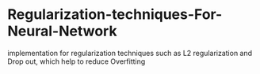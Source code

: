 # Regularization-techniques-For-Neural-Network
implementation for regularization techniques such as L2 regularization and Drop out, which help to reduce Overfitting  
